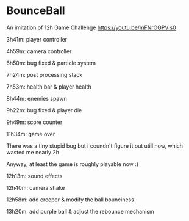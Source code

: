 # BounceBall
An imitation of 12h Game Challenge https://youtu.be/mFNrOGPVls0

3h41m: player controller

4h59m: camera controller

6h50m: bug fixed & particle system

7h24m: post processing stack

7h53m: health bar & player health

8h44m: enemies spawn

9h22m: bug fixed & player die

9h49m: score counter

11h34m: game over

There was a tiny stupid bug but i coundn't figure it out utill now, which wasted me nearly 2h

Anyway, at least the game is roughly playable now :)

12h13m: sound effects

12h40m: camera shake

12h58m: add creeper & modify the ball bounciness

13h20m: add purple ball & adjust the rebounce mechanism